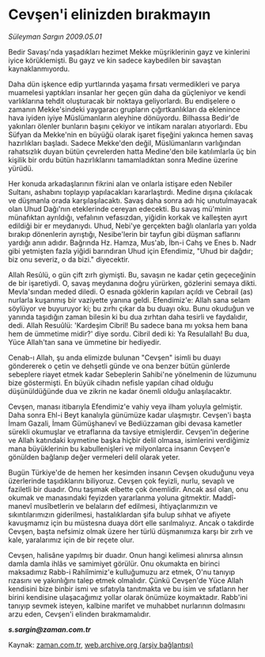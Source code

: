 # Cevşen'i elinizden bırakmayın

*Süleyman Sargın 2009.05.01*

<tr><td class="metin" colspan="2" style="padding-top: 20px; padding-left: 5px; padding-right: 10px;">Bedir Savaşı'nda yaşadıkları hezimet Mekke müşriklerinin gayz ve kinlerini iyice körüklemişti. Bu gayz ve kin sadece kaybedilen bir savaştan kaynaklanmıyordu.</td></tr><tr><td class="metin" colspan="2" style="padding-top: 20px; padding-left: 5px; padding-right: 10px;"><p>Daha dün işkence edip yurtlarında yaşama fırsatı vermedikleri ve parya muamelesi yaptıkları insanlar her geçen gün daha da güçleniyor ve kendi varlıklarına tehdit oluşturacak bir noktaya geliyorlardı. Bu endişelere o zamanın Mekke'sindeki yaygaracı grupların çığırtkanlıkları da eklenince hava iyiden iyiye Müslümanların aleyhine dönüyordu. Bilhassa Bedir'de yakınları ölenler bunların başını çekiyor ve intikam naraları atıyorlardı. Ebu Süfyan da Mekke'nin en büyüğü olarak işaret fişeğini yakınca hemen savaş hazırlıkları başladı. Sadece Mekke'den değil, Müslümanların varlığından rahatsızlık duyan bütün çevrelerden hatta Medine'den bile katılımlarla üç bin kişilik bir ordu bütün hazırlıklarını tamamladıktan sonra Medine üzerine yürüdü.
<p> Her konuda arkadaşlarının fikrini alan ve onlarla istişare eden Nebiler Sultanı, ashabını toplayıp yapılacakları kararlaştırdı. Medine dışına çıkılacak ve düşmanla orada karşılaşılacaktı. Savaş daha sonra adı hiç unutulmayacak olan Uhud Dağı'nın eteklerinde cereyan edecekti. Bu savaş mü'minin münafıktan ayrıldığı, vefalının vefasızdan, yiğidin korkak ve kalleşten ayırt edildiği bir er meydanıydı. Uhud, Nebi'ye gerçekten bağlı olanlarla yarı yolda bırakıp dönenlerin ayrıştığı, Nesibe'lerin bir tayfun gibi düşman saflarını yardığı anın adıdır. Bağrında Hz. Hamza, Mus'ab, İbn-i Cahş ve Enes b. Nadr gibi yetmişten fazla yiğidi barındıran Uhud için Efendimiz, "Uhud bir dağdır; biz onu severiz, o da bizi." diyecektir.
<p> Allah Resûlü, o gün çift zırh giymişti. Bu, savaşın ne kadar çetin geçeceğinin de bir işaretiydi. O, savaş meydanına doğru yürürken, gözlerini semaya dikti. Mevla'sından meded diledi. O esnada göklerin kapıları açıldı ve Cebrail (as) nurlarla kuşanmış bir vaziyette yanına geldi. Efendimiz'e: Allah sana selam söylüyor ve buyuruyor ki; bu zırhı çıkar da bu duayı oku. Bunu okuduğun ve yanında taşıdığın zaman bilesin ki bu dua zırhtan daha tesirli ve faydalıdır, dedi. Allah Resuûlü: 'Kardeşim Cibril! Bu sadece bana mı yoksa hem bana hem de ümmetime midir?' diye sordu. Cibril dedi ki: Ya Resulallah! Bu dua, Yüce Allah'tan sana ve ümmetine bir hediyedir.
<p>Cenab-ı Allah, şu anda elimizde bulunan "Cevşen" isimli bu duayı göndererek o çetin ve dehşetli günde ve ona benzer bütün günlerde sebeplere riayet etmek kadar Sebeplerin Sahibi'ne yönelmenin de lüzumunu bize göstermişti. En büyük cihadın nefisle yapılan cihad olduğu düşünüldüğünde dua ve zikrin ne kadar önemli olduğu anlaşılacaktır.
<p>Cevşen, manası itibarıyla Efendimiz'e vahiy veya ilham yoluyla gelmiştir. Daha sonra Ehl-i Beyt kanalıyla günümüze kadar ulaşmıştır. Cevşen'i başta İmam Gazali, İmam Gümüşhanevî ve Bediüzzaman gibi devasa kametler sürekli okumuşlar ve etraflarına da tavsiye etmişlerdir. Cevşen'in değerine ve Allah katındaki kıymetine başka hiçbir delil olmasa, isimlerini verdiğimiz mana büyüklerinin bu kabullenişleri ve milyonlarca insanın Cevşen'e gönülden bağlanıp değer vermeleri delil olarak yeter.
<p>Bugün Türkiye'de de hemen her kesimden insanın Cevşen okuduğunu veya üzerlerinde taşıdıklarını biliyoruz. Cevşen çok feyizli, nurlu, sevaplı ve faziletli bir duadır. Onu taşımak elbette çok önemlidir. Ancak asıl olan, onu okumak ve manasındaki feyizden yararlanma yoluna gitmektir. Maddî-manevî musîbetlerin ve belaların def edilmesi, ihtiyaçlarımızın ve sıkıntılarımızın giderilmesi, hastalıklardan şifa bulup sıhhat ve afiyete kavuşmamız için bu müstesna duaya dört elle sarılmalıyız. Ancak o takdirde Cevşen, başta nefsimiz olmak üzere her türlü düşmanımıza karşı bir zırh ve kale, yaralarımız için de bir reçete olur.
<p> Cevşen, halisâne yapılmış bir duadır. Onun hangi kelimesi alınırsa alınsın damla damla ihlâs ve samimiyet görülür. Onu okumakta en birinci maksadımız Rabb-i Rahiîmimiz'e kulluğumuzu arz etmek, O'nu tanıyıp rızasını ve yakınlığını talep etmek olmalıdır. Çünkü Cevşen'de Yüce Allah kendisini bize binbir ismi ve sıfatıyla tanıtmakta ve bu isim ve sıfatların her birini kendisine ulaşacağımız yollar olarak önümüze koymaktadır. Rabb'ini tanıyıp sevmek isteyen, kalbine marifet ve muhabbet nurlarının dolmasını arzu eden, Cevşen'i elinden bırakmamalıdır. 
<p><i><b>s.sargin@zaman.com.tr</b></i><br/></p></p></p></p></p></p></p></p></td></tr>

Kaynak: [zaman.com.tr](http://zaman.com.tr/yazar.do?yazino=843345), [web.archive.org (arşiv bağlantısı)](http://web.archive.org/web/20090504034028/http://www.zaman.com.tr:80/yazar.do?yazino=843345)
